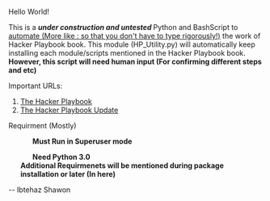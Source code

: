 Hello World!

This is a <b><i>under construction and untested </b></i> Python and BashScript to <u>automate (More like : so that you don't have to type rigorously!)</u> the work of Hacker Playbook book. This module (HP_Utility.py) will automatically keep installing each module/scripts mentioned in the Hacker Playbook book. <b>However, this script will need human input (For confirming different steps and etc) </b>

Important URLs:
<ol>
<li> <a href= "www.thehackerplaybook.com/dashboard"> The Hacker Playbook </a>
</li>
<li>
 <a href= "www.thehackerplaybook.com/updates"> The Hacker Playbook Update</a>
</li>

</ol>

Requirment (Mostly)
<ol>
<ul><b>Must Run in Superuser mode</b> </ul>
<ul> <b>Need Python 3.0 </b> </ul>
<b> Additional Requirmenets will be mentioned during package installation or later (In here) </b>
</ol>


-- Ibtehaz Shawon